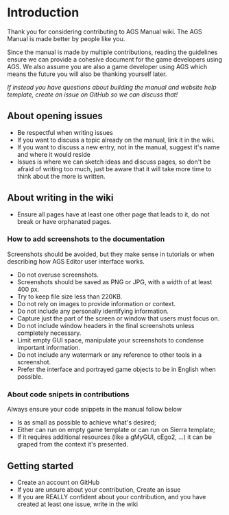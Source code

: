 # Introduction

Thank you for considering contributing to AGS Manual wiki. The AGS Manual is 
made better by people like you.

Since the manual is made by multiple contributions, reading the guidelines
ensure we can provide a cohesive document for the game developers using AGS.
We also assume you are also a game developer using AGS which means the future
you will also be thanking yourself later.

*If instead you have questions about building the manual and website help 
template, create an issue on GitHub so we can discuss that!*

## About opening issues

- Be respectful when writing issues
- If you want to discuss a topic already on the manual, link it in the wiki.
- If you want to discuss a new entry, not in the manual, suggest it's name and
where it would reside
- Issues is where we can sketch ideas and discuss pages, so don't be afraid of
writing too much, just be aware that it will take more time to think about the 
more is written.

## About writing in the wiki

- Ensure all pages have at least one other page that leads to it, do not break
or have orphanated pages.

### How to add screenshots to the documentation

Screenshots should be avoided, but they make sense in tutorials or when
describing how AGS Editor user interface works.

- Do not overuse screenshots. 
- Screenshots should be saved as PNG or JPG, with a width of at least 400 px. 
- Try to keep file size less than 220KB.
- Do not rely on images to provide information or context.
- Do not include any personally identifying information.
- Capture just the part of the screen or window that users must focus on.
- Do not include window headers in the final screenshots unless completely necessary.
- Limit empty GUI space, manipulate your screenshots to condense important information.
- Do not include any watermark or any reference to other tools in a screenshot.
- Prefer the interface and portrayed game objects to be in English when possible.

### About code snipets in contributions

Always ensure your code snippets in the manual follow below

- Is as small as possible to achieve what's desired;
- Either can run on empty game template or can run on Sierra template;
- If it requires additional resources (like a gMyGUI, cEgo2, ...) it can be 
graped from the context it's presented.

## Getting started

- Create an account on GitHub
- If you are unsure about your contribution, Create an issue
- If you are REALLY confident about your contribution, and you have created at
least one issue, write in the wiki

